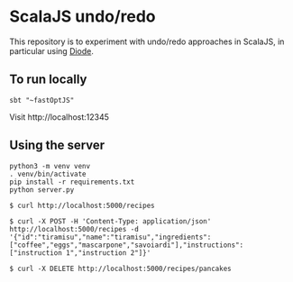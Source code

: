 # ScalaJS undo/redo

This repository is to experiment with undo/redo approaches in ScalaJS, in particular using [Diode](https://github.com/suzaku-io/diode).

## To run locally

    sbt "~fastOptJS"
	
Visit http://localhost:12345

## Using the server

    python3 -m venv venv
	. venv/bin/activate
	pip install -r requirements.txt
	python server.py

    $ curl http://localhost:5000/recipes
	
    $ curl -X POST -H 'Content-Type: application/json' http://localhost:5000/recipes -d '{"id":"tiramisu","name":"tiramisu","ingredients":["coffee","eggs","mascarpone","savoiardi"],"instructions":["instruction 1","instruction 2"]}'

    $ curl -X DELETE http://localhost:5000/recipes/pancakes
	

